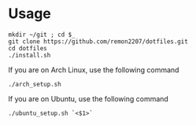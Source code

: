 # Usage
```
mkdir ~/git ; cd $_
git clone https://github.com/remon2207/dotfiles.git
cd dotfiles
./install.sh
```
If you are on Arch Linux, use the following command
```
./arch_setup.sh
```
If you are on Ubuntu, use the following command
```
./ubuntu_setup.sh `<$1>`
```
